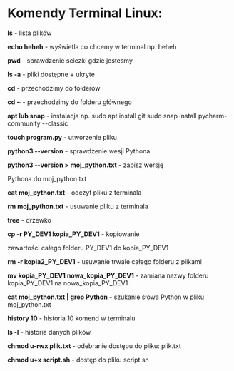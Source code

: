 # Komendy Terminal Linux:

**ls** - lista plików 

**echo heheh** - wyświetla co chcemy w terminal np. heheh

**pwd** - sprawdzenie sciezki gdzie jestesmy 

**ls -a** - pliki dostępne + ukryte 

**cd** - przechodzimy do folderów 

**cd ~** - przechodzimy do folderu głównego 

**apt lub snap** - instalacja 
np. 
sudo apt install git
sudo snap install pycharm-community --classic

**touch program.py** - utworzenie pliku 

**python3 --version** - sprawdzenie wesji Pythona

**python3 --version > moj_python.txt** - zapisz wersję 

Pythona do moj_python.txt

**cat moj_python.txt** - odczyt pliku z terminala 

**rm moj_python.txt** - usuwanie pliku z terminala 

**tree** - drzewko 

**cp -r  PY_DEV1 kopia_PY_DEV1**  - kopiowanie 

zawartości całego folderu PY_DEV1  do kopia_PY_DEV1 

**rm -r kopia2_PY_DEV1** - usuwanie trwale całego 
folderu z plikami 

**mv kopia_PY_DEV1 nowa_kopia_PY_DEV1** - zamiana nazwy 
folderu kopia_PY_DEV1 na nowa_kopia_PY_DEV1 

**cat moj_python.txt | grep Python** - szukanie słowa Python w pliku moj_python.txt

**history 10** - historia 10 komend w terminalu 

**ls -l** - historia danych plików 

**chmod u-rwx plik.txt** - odebranie dostępu do pliku: plik.txt

**chmod u+x script.sh** - dostęp do pliku script.sh
